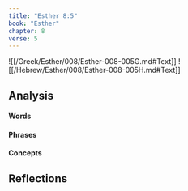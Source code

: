```yaml
---
title: "Esther 8:5"
book: "Esther"
chapter: 8
verse: 5
---
```

![[/Greek/Esther/008/Esther-008-005G.md#Text]]
![[/Hebrew/Esther/008/Esther-008-005H.md#Text]]

## Analysis

#### Words

#### Phrases

#### Concepts

## Reflections
